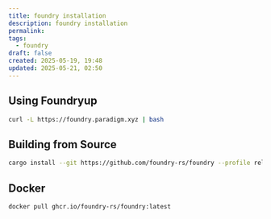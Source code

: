 ```yaml
---
title: foundry installation
description: foundry installation
permalink: 
tags:
  - foundry
draft: false
created: 2025-05-19, 19:48
updated: 2025-05-21, 02:50
---
```

## Using Foundryup

```sh
curl -L https://foundry.paradigm.xyz | bash
```

## Building from Source

```sh
cargo install --git https://github.com/foundry-rs/foundry --profile release --locked forge cast chisel anvil
```

## Docker

```sh
docker pull ghcr.io/foundry-rs/foundry:latest
```
